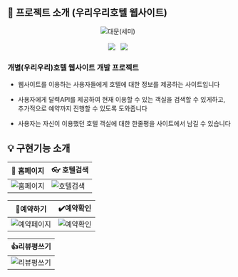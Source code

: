 ## :door: 프로젝트 소개 (우리우리호텔 웹사이트)

<div align=center>

![대문(세미)](https://user-images.githubusercontent.com/90288195/156496837-6c13996b-9e65-42df-a993-5f43c82645da.png) &nbsp; <br><br>
<img src="https://img.shields.io/badge/Java-v11-007396?&logo=java&logoColor=white&style=flat/"> &nbsp;
<img src="https://img.shields.io/badge/Oracle-v11g-F80000?&logo=ORACLE&logoColor=red&style=flat"> &nbsp;
  
</div>

<h3>개별(우리우리)호텔 웹사이트 개발 프로젝트</h3>

- 웹사이트를 이용하는 사용자들에게 호텔에 대한 정보를 제공하는 사이트입니다

- 사용자에게 달력API를 제공하여 현재 이용할 수 있는 객실을 검색할 수 있게하고, 추가적으로 예약까지 진행할 수 있도록 도와줍니다

- 사용자는 자신이 이용했던 호텔 객실에 대한 한줄평을 사이트에서 남길 수 있습니다

## :bulb: 구현기능 소개

|:open_file_folder: 홈페이지|:eyeglasses: 호텔검색|
|--------------------------|---------------------|
|![홈페이지](https://user-images.githubusercontent.com/90288195/156504600-756d0e0f-9dc2-4dea-9c02-de7bf9df28a6.gif)|![호텔검색](https://user-images.githubusercontent.com/90288195/156504535-d83d392a-3ccb-455d-a9d7-90600cd7b845.gif)|

|:bookmark_tabs:예약하기|:heavy_check_mark:예약확인|
|----------------------|--------------------------|
|![예약페이지](https://user-images.githubusercontent.com/90288195/156504756-4e1adb86-e73f-4727-bd88-ac840a270106.gif)|![예약확인](https://user-images.githubusercontent.com/90288195/156504765-b12af90d-f98a-462b-a8ac-4b03e5f4ea1d.gif)|

|:+1:리뷰평쓰기|
|-------------|
|![리뷰평쓰기](https://user-images.githubusercontent.com/90288195/156504867-d02ea5cb-bfdd-493a-9b58-5272c95d000d.gif)|
